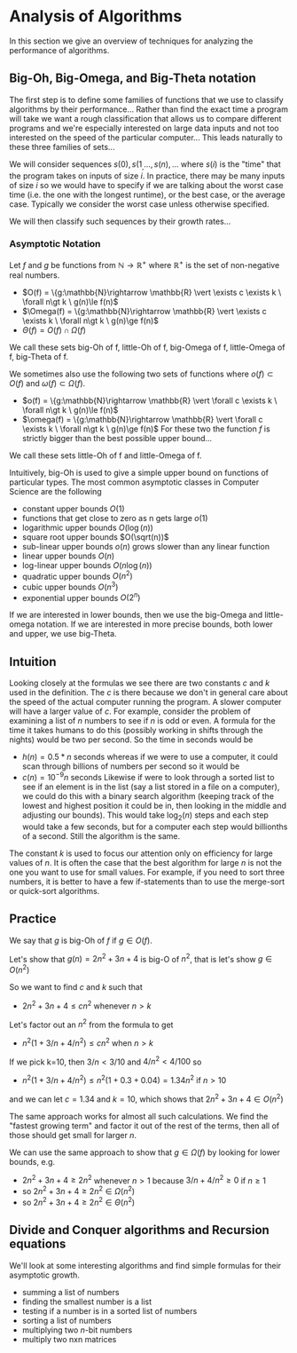 # Analysis of Algorithms

In this section we give an overview of techniques for analyzing the performance of algorithms.

## Big-Oh, Big-Omega, and Big-Theta notation
The first step is to define some families of functions that we use to classify algorithms by their
performance...  Rather than find the exact time a program will take we want a rough classification
that allows us to compare different programs and we're especially interested on large data inputs
and not too interested on the speed of the particular computer... This leads naturally to these three
families of sets...

We will consider sequences $s(0), s(1_, ..., s(n), \ldots$ where $s(i)$ is the "time" that the program
takes on inputs of size $i$.  In practice, there may be many inputs of size $i$ so we would have to 
specify if we are talking about the worst case time (i.e. the one with the longest runtime), or the
best case, or the average case. Typically we consider the worst case unless otherwise specified.

We will then classify such sequences by their growth rates...

### Asymptotic Notation
Let $f$ and $g$ be functions from $\mathbb{N}\rightarrow \mathbb{R}^+$ where $\mathbb{R}^+$ is the set of non-negative real numbers.

* $O(f) = \\{g:\mathbb{N}\rightarrow \mathbb{R} \vert \exists c \exists k \ \forall n\gt k \ g(n)\le f(n)$
* $\Omega(f) = \\{g:\mathbb{N}\rightarrow \mathbb{R} \vert \exists c \exists k \ \forall n\gt k \ g(n)\ge f(n)$
* $\Theta(f) = O(f) \cap \Omega(f)$

We call these sets big-Oh of f, little-Oh of f, big-Omega of f, little-Omega of f, big-Theta of f.

We sometimes also use the following two sets of functions where 
$o(f) \subset O(f)$ and $\omega(f)\subset \Omega(f)$.
* $o(f) = \\{g:\mathbb{N}\rightarrow \mathbb{R} \vert \forall c \exists k \ \forall n\gt k \ g(n)\le f(n)$
* $\omega(f) = \\{g:\mathbb{N}\rightarrow \mathbb{R} \vert \forall c \exists k \ \forall n\gt k \ g(n)\ge f(n)$
For these two the function $f$ is strictly bigger than the best possible upper bound...

We call these sets little-Oh of f and little-Omega of f.

Intuitively, big-Oh is used to give a simple upper bound on functions of particular types. The most common
asymptotic classes in Computer Science are the following
* constant upper bounds $O(1)$
* functions that get close to zero as n gets large $o(1)$
* logarithmic upper bounds $O(\log(n))$
* square root upper bounds $O(\sqrt(n))$
* sub-linear upper bounds $o(n)$  grows slower than any linear function
* linear upper bounds $O(n)$
* log-linear upper bounds $O(n \log(n))$
* quadratic upper bounds $O(n^2)$
* cubic upper bounds $O(n^3)$
* exponential upper bounds $O(2^n)$

If we are interested in lower bounds, then we use the big-Omega and little-omega notation.
If we are interested in more precise bounds, both lower and upper, we use big-Theta.

## Intuition
Looking closely at the formulas we see there are two constants $c$ and $k$ used in the definition.
The $c$ is there because we don't in general care about the speed of the actual computer running the program.
A slower computer will have a larger value of $c$. For example, consider the problem of examining a list of $n$ numbers to see if $n$ is odd or even.  A formula for the time it takes humans to do this (possibly working in shifts through the nights) would be two per second. So the time in seconds would be 
* $h(n) = 0.5*n$ seconds
whereas if we were to use a computer, it could scan through billions of numbers per second so it would be
* $c(n) = 10^{-9} n$ seconds
Likewise if were to look through a sorted list to see if an element is in the list (say a list stored in a
file on a computer), we could do this with a binary search algorithm (keeping track of the lowest and highest position it could be in, then looking in the middle and adjusting our bounds). This would take $\log_2(n)$ steps
and each step would take a few seconds, but for a computer each step would billionths of a second. Still the algorithm is the same.

The constant $k$ is used to focus our attention only on efficiency for large values of $n$. It is often the case that the best algorithm for large $n$ is not the one you want to use for small values. For example, if you need to sort three numbers, it is better to have a few if-statements than to use the merge-sort or quick-sort algorithms.

## Practice
We say that $g$ is big-Oh of $f$ if $g \in O(f)$.

Let's show that $g(n) = 2n^2 + 3n+4$ is big-O of $n^2$, 
that is let's show $g\in O(n^2)$

So we want to find $c$ and $k$ such that
* $2n^2 + 3n+4 \le c n^2$ whenever $n>k$

Let's factor out an $n^2$ from the formula to get
* $n^2 (1 + 3/n + 4/n^2) \le c n^2$ when $n>k$

If we pick k=10, then $3/n<3/10$ and $4/n^2 < 4/100$ so
* $n^2 (1 + 3/n + 4/n^2) \le n^2 (1+0.3 + 0.04) = 1.34n^2$ if $n>10$

and we can let $c=1.34$ and $k=10$, which shows that $2n^2 + 3n+4 \in O(n^2)$

The same approach works for almost all such calculations. We find the "fastest growing term"
and factor it out of the rest of the terms, then all of those should get small for larger $n$.

We can use the same approach to show that $g \in \Omega(f)$ by looking for lower bounds, e.g.
* $2n^2 + 3n+4 \ge 2 n^2$ whenever $n>1$ because $3/n+4/n^2\ge 0$ if $n\ge 1$
* so $2n^2 + 3n+4 \ge 2 n^2 \in \Omega(n^2)$
* so $2n^2 + 3n+4 \ge 2 n^2 \in \Theta(n^2)$

## Divide and Conquer algorithms and Recursion equations
We'll look at some interesting algorithms and find simple formulas for their asymptotic growth.
* summing a list of numbers
* finding the smallest number is a list
* testing if a number is in a sorted list of numbers
* sorting a list of numbers
* multiplying two $n$-bit numbers
* multiply two nxn matrices






